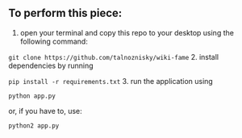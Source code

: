 ## To perform this piece:
1. open your terminal and copy this repo to your desktop using the following command:

`git clone https://github.com/talnoznisky/wiki-fame`
2. install dependencies by running

`pip install -r requirements.txt`
3. run the application using

`python app.py`

or, if you have to, use:

`python2 app.py`
